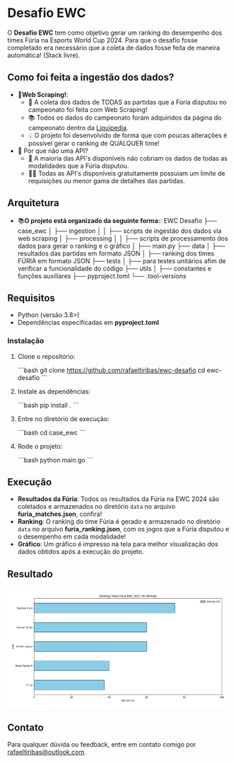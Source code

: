 # Desafio EWC

O **Desafio EWC** tem como objetivo gerar um ranking do desempenho dos times Fúria na Esports World Cup 2024. Para que o desafio fosse completado era necessário que a coleta de dados fosse feita de maneira automática! (Stack livre).

## Como foi feita a ingestão dos dados?

- 🔎**Web Scraping!**:
    - 🚨 A coleta dos dados de TODAS as partidas que a Fúria disputou no campeonato foi feita com Web Scraping!
    - 📚 Todos os dados do campeonato foram adquiridos da página do campeonato dentro da [Liquipedia](https://liquipedia.net/esports/Esports_World_Cup/2024).
    - 💡 O projeto foi desenvolvido de forma que com poucas alterações é possível gerar o ranking de QUALQUER time!
- 🤔 Por que não uma API?
    - 🚫 A maioria das API's disponíveis não cobriam os dados de todas as modalidades que a Fúria disputou.
    - 🙅‍♂️ Todas as API's disponíveis gratuitamente possuiam um limite de requisições ou menor gama de detalhes das partidas.

## Arquitetura

- 📚**O projeto está organizado da seguinte forma:**:
EWC Desafio
├── case_ewc
│   ├── ingestion
│   │   ├── scripts de ingestão dos dados via web scraping
│   ├── processing
│   │   ├── scripts de processamento dos dados para gerar o ranking e o gráfico
│   ├── main.py
├── data
│   ├── resultados das partidas em formato JSON
│   ├── ranking dos times FÚRIA em formato JSON
├── tests
│   ├── para testes unitários afim de verificar a funcionalidade do código
├── utils
│   ├── constantes e funções auxiliares
├── pyproject.toml
└── .tool-versions

## Requisitos

- Python (versão 3.8>)
- Dependências especificadas em **pyproject.toml**

### Instalação

1. Clone o repositório:

   \`\`\`bash
   git clone https://github.com/rafaeltiribas/ewc-desafio
   cd ewc-desafio
   \`\`\`

2. Instale as dependências:

   \`\`\`bash
   pip install .
   \`\`\`

3. Entre no diretório de execução:

   \`\`\`bash
   cd case_ewc
   \`\`\`

4. Rode o projeto:

   \`\`\`bash
   python main.go
   \`\`\`

## Execução

- **Resultados da Fúria**: Todos os resultados da Fúria na EWC 2024 são coletados e armazenados no diretório `data` no arquivo **furia_matches.json**, confira!
- **Ranking**: O ranking do time Fúria é gerado e armazenado no diretório `data` no arquivo **furia_ranking.json**, com os jogos que a Fúria disputou e o desempenho em cada modalidade!
- **Gráfico**: Um gráfico é impresso na tela para melhor visualização dos dados obtidos após a execução do projeto.

## Resultado

<p align="center">
  <img src="chart.png" width="528" height="272" alt="QR Code to join Limos"/>
</p>

## Contato

Para qualquer dúvida ou feedback, entre em contato comigo por [rafaeltiribas@outlook.com](mailto:rafaeltiribas@outlook.com).
